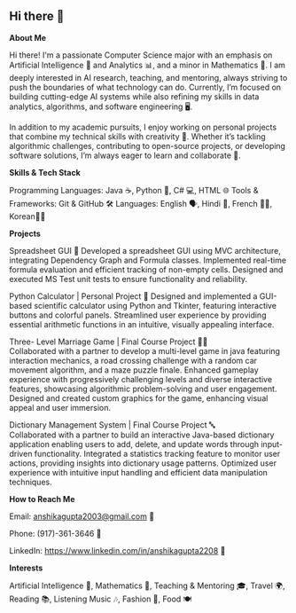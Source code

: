 ## Hi there 👋

**About Me**

Hi there! I'm a passionate Computer Science major with an emphasis on Artificial Intelligence 🤖 and Analytics 📊, and a minor in Mathematics 📐. I am deeply interested in AI research, teaching, and mentoring, always striving to push the boundaries of what technology can do. Currently, I’m focused on building cutting-edge AI systems while also refining my skills in data analytics, algorithms, and software engineering 🖥️.

In addition to my academic pursuits, I enjoy working on personal projects that combine my technical skills with creativity 🎨. Whether it’s tackling algorithmic challenges, contributing to open-source projects, or developing software solutions, I’m always eager to learn and collaborate 🤝.

**Skills & Tech Stack**

Programming Languages: Java ☕, Python 🐍, C# 💻, HTML 🌐
Tools & Frameworks: Git & GitHub 🛠️
Languages: English 🗣️, Hindi 🏡, French 👶🏻, Korean👶🏻

**Projects**

Spreadsheet GUI 📃
Developed a spreadsheet GUI using MVC architecture, integrating Dependency Graph and Formula classes. 
Implemented real-time formula evaluation and efficient tracking of non-empty cells. 
Designed and executed MS Test unit tests to ensure functionality and reliability.

Python Calculator | Personal Project 🧮
Designed and implemented a GUI-based scientific calculator using Python and Tkinter, featuring interactive buttons and colorful panels.
Streamlined user experience by providing essential arithmetic functions in an intuitive, visually appealing interface.

Three- Level Marriage Game | Final Course Project  👰🏻                                                                                      
Collaborated with a partner to develop a multi-level game in java featuring interaction mechanics, a road crossing challenge with a random car movement algorithm, and a maze puzzle finale.
Enhanced gameplay experience with progressively challenging levels and diverse interactive features, showcasing algorithmic problem-solving and user engagement.
Designed and created custom graphics for the game, enhancing visual appeal and user immersion.

Dictionary Management System | Final Course Project  🔤                                                                                        
Collaborated with a partner to build an interactive Java-based dictionary application enabling users to add, delete, and update words through input-driven functionality.
Integrated a statistics tracking feature to monitor user actions, providing insights into dictionary usage patterns.
Optimized user experience with intuitive input handling and efficient data manipulation techniques.

**How to Reach Me**

Email: anshikagupta2003@gmail.com 📧

Phone: (917)-361-3646 📱

LinkedIn: https://www.linkedin.com/in/anshikagupta2208 🔗

**Interests**

Artificial Intelligence 🤖, Mathematics 📐, Teaching & Mentoring 🎓, Travel 🌍, Reading 📚, Listening Music 🎶, Fashion 👗, Food 🍽️
